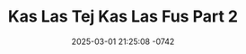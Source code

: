 ---
layout: movie-video-data
date: 2025-03-01 21:25:08 -0742
categories: movie

# Site Attributes
title: "Kas Las Tej Kas Las Fus Part 2"
permalink: "/movie/Kas_Las_Tej_Kas_Las_Fus_Part_2"

# Movie Attributes
synopsis: ""
producer: "Classic Video Production"
director: ""
writer: ""
video_link: "https://youtu.be/epBAGuzTQl0?si=Se-mCs_y1Pd9f1ic"
genre: "Romance Comedy"
year: ""
release_type: "DVD"
storage: "Center for Hmong Studies"
thumbnail: "/assets/images/movie_thumbnails/Kas Las Tej Kas Las Fus Part 2.jpeg"
publishing_company: "Classic Video Productions"

# Sequels + Parts
base_movie: ""
total_parts: 0
sequel: ""

# Movie Cast
cast:
- name: "Paj Nras Lauj"
- name: "Thoob Hab Lis"
- name: "Tsab Lis"
- name: "Tub Hwm Lis"
---